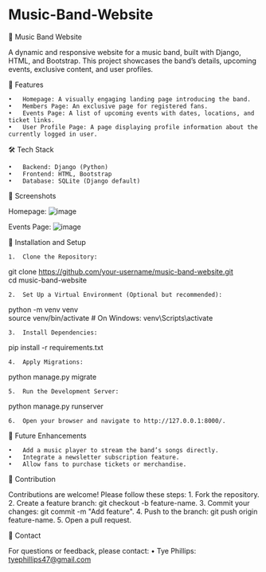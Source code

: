 # Music-Band-Website

🎸 Music Band Website

A dynamic and responsive website for a music band, built with Django, HTML, and Bootstrap. This project showcases the band’s details, upcoming events, exclusive content, and user profiles.

🚀 Features

	•	Homepage: A visually engaging landing page introducing the band.
	•	Members Page: An exclusive page for registered fans.
	•	Events Page: A list of upcoming events with dates, locations, and ticket links.
	•	User Profile Page: A page displaying profile information about the currently logged in user.

🛠️ Tech Stack

	•	Backend: Django (Python)
	•	Frontend: HTML, Bootstrap
	•	Database: SQLite (Django default)

📸 Screenshots


Homepage:
![image](https://github.com/user-attachments/assets/036c8262-1b74-404d-b4f7-ddee71243aef)

Events Page:
![image](https://github.com/user-attachments/assets/ed90ea67-4eb0-4c63-a29a-7219d0f105fb)


💾 Installation and Setup

	1.	Clone the Repository:

git clone https://github.com/your-username/music-band-website.git  
cd music-band-website  


	2.	Set Up a Virtual Environment (Optional but recommended):

python -m venv venv  
source venv/bin/activate  # On Windows: venv\Scripts\activate  


	3.	Install Dependencies:

pip install -r requirements.txt  


	4.	Apply Migrations:

python manage.py migrate  


	5.	Run the Development Server:

python manage.py runserver  


	6.	Open your browser and navigate to http://127.0.0.1:8000/.

🌟 Future Enhancements

	•	Add a music player to stream the band’s songs directly.
	•	Integrate a newsletter subscription feature.
	•	Allow fans to purchase tickets or merchandise.

🤝 Contribution

Contributions are welcome! Please follow these steps:
	1.	Fork the repository.
	2.	Create a feature branch: git checkout -b feature-name.
	3.	Commit your changes: git commit -m "Add feature".
	4.	Push to the branch: git push origin feature-name.
	5.	Open a pull request.

📧 Contact

For questions or feedback, please contact:
	•	Tye Phillips: tyephillips47@gmail.com
